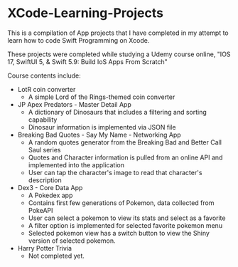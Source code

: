 # XCode-Learning-Projects
This is a compilation of App projects that I have completed in my attempt to learn how to code
Swift Programming on Xcode.

These projects were completed while studying a Udemy course online, "IOS 17, SwiftUI 5, & Swift 5.9:
Build IoS Apps From Scratch"

Course contents include:

- LotR coin converter
  - A simple Lord of the Rings-themed coin converter
- JP Apex Predators - Master Detail App
  - A dictionary of Dinosaurs that includes a filtering and sorting capability
  - Dinosaur information is implemented via JSON file
- Breaking Bad Quotes - Say My Name - Networking App
  - A random quotes generator from the Breaking Bad and Better Call Saul series
  - Quotes and Character information is pulled from an online API and implemented into the application
  - User can tap the character's image to read that character's description
- Dex3 - Core Data App
  - A Pokedex app
  - Contains first few generations of Pokemon, data collected from PokeAPI
  - User can select a pokemon to view its stats and select as a favorite
  - A filter option is implemented for selected favorite pokemon menu
  - Selected pokemon view has a switch button to view the Shiny version of selected pokemon.
- Harry Potter Trivia
  - Not completed yet.
